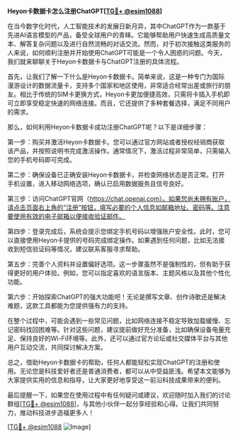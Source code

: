 **Heyon卡数据卡怎么注册ChatGPT[[TG💪+ @esim1088](https://t.me/s/esim1088)]**

在当今数字化时代，人工智能技术的发展日新月异，其中ChatGPT作为一款基于先进AI语言模型的产品，备受全球用户的青睐。它能够帮助用户快速生成高质量文本、解答复杂问题以及进行自然流畅的对话交流。然而，对于初次接触这类服务的人来说，如何顺利注册并开始使用ChatGPT可能是一个令人困惑的问题。今天，我们就来聊聊关于Heyon卡数据卡与ChatGPT注册的具体流程。

首先，让我们了解一下什么是Heyon卡数据卡。简单来说，这是一种专门为国际漫游设计的数据流量卡，支持多个国家和地区使用，非常适合经常出差或旅行的朋友。相比于传统的SIM卡更换方式，Heyon卡更加便捷高效，只需将卡插入手机即可立即享受稳定快速的网络连接。而且，它还提供了多种套餐选择，满足不同用户的需求。

那么，如何利用Heyon卡数据卡成功注册ChatGPT呢？以下是详细步骤：

第一步：购买并激活Heyon卡数据卡。您可以通过官方网站或者授权经销商获取该产品，并按照说明书完成激活操作。通常情况下，激活过程非常简单，只需输入您的手机号码即可完成。

第二步：确保设备已正确安装Heyon卡数据卡，并检查网络状态是否正常。打开手机设置，进入移动网络选项，确认已启用数据服务且信号良好。

第三步：访问ChatGPT官网（https://chat.openai.com）。如果您尚未拥有账户，请点击页面右上角的“注册”按钮，填写必要的个人信息如邮箱地址、密码等。注意要使用有效的电子邮箱以便接收验证邮件。

第四步：登录完成后，系统会提示您绑定手机号码以增强账户安全性。此时，您可以直接使用Heyon卡提供的号码完成绑定操作。如果遇到任何问题，比如无法接收到短信验证码等情况，建议联系客服寻求帮助。

第五步：完善个人资料并设置偏好选项。这一步骤虽然不是强制性的，但有助于获得更好的用户体验。例如，您可以指定喜欢的语言版本、主题风格以及其他个性化功能。

第六步：开始探索ChatGPT的强大功能吧！无论是撰写文章、创作诗歌还是解决难题，这款工具都能为您提供强有力的支持。

在整个过程中，可能会遇到一些常见问题，比如网络连接不稳定导致加载缓慢、忘记密码找回困难等。针对这些问题，建议提前做好充分准备，比如确保设备电量充足、保持良好的Wi-Fi环境等。此外，还可以通过官方论坛或社交媒体平台与其他用户互动交流，共同探讨解决方案。

总之，借助Heyon卡数据卡的帮助，任何人都能轻松实现ChatGPT的注册和使用。无论您是科技爱好者还是普通消费者，都可以从中受益匪浅。希望本文能够为大家提供实用的信息和指导，让大家更好地享受这一前沿科技成果带来的便利。

最后提醒一下，如果您在使用过程中有任何疑问或建议，欢迎随时加入我们的讨论群组[[TG💪+ @esim1088](https://t.me/s/esim1088)]，与其他小伙伴一起分享经验和心得。让我们共同努力，推动科技进步造福更多人！

[[TG💪+ @esim1088](https://t.me/s/esim1088) ![Image](https://i.postimg.cc/4NQfJmqS/Snipaste-2025-05-13-00-14-12.png)]
